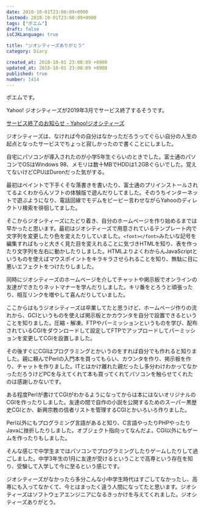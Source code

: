 ```yaml
---
date: 2018-10-01T23:08:09+0900
lastmod: 2018-10-01T23:08:09+0900
tags: ["ポエム"]
draft: false
isCJKLanguage: true

title: "ジオシティーズありがとう"
category: Diary

created_at: 2018-10-01 23:08:09 +0900
updated_at: 2018-10-01 23:08:09 +0900
published: true
number: 1414
---
```


ポエムです。

Yahoo! ジオシティーズが2019年3月でサービス終了するそうです。

[サービス終了のお知らせ - Yahoo!ジオシティーズ](https://info-geocities.yahoo.co.jp/close/index.html)

ジオシティーズは、なければ今の自分はなかっただろうってぐらい自分の人生の起点となったサービスでちょっと寂しかったので書くことにしました。

自宅にパソコンが導入されたのが小学5年生ぐらいのときでした。富士通のパソコンでOSはWindows 98、メモリは数十MBでHDDは1.2GBぐらいでした。覚えてないけどCPUはDuronだった気がする。

最初はペイントで下手くそな落書きを書いたり、富士通のプリインストールされてるよくわからんソフトの体験版で遊んだりしてました。そのうちインターネットで遊ぶようになり、電話回線でモデムをピーピー言わせながらYahooのディレクトリ検索を徘徊してました。

そこからジオシティーズにたどり着き、自分のホームページを作り始めるまでは早かったと思います。最初はジオシティーズで用意されているテンプレート内で文字列を変更したり色を変えたりしていました。`<font></font>`みたいな記号を編集すればもっと大きく見た目を変えれることに気づきHTMLを知り、表を作ったり文字列を左右に動かしたりしました。HTMLよりよくわからんJavaScriptというものを使えばマウスポイントをキラキラさせられることを知り、無駄に目に悪いエフェクトをつけたりしました。

同時にジオシティーズのホームページを介してチャットや掲示板でオンラインの友達ができたりネットマナーを学んだりしました。キリ番をとろうと頑張ったり、相互リンクを増やして喜んだりしていました。

ここからはもうジオシティーズは卒業してたと思うけど、ホームページ作りの流れから、GCIというものを使えば掲示板とかカウンタを自分で設置できるということを知りました。圧縮・解凍、FTPやパーミッションというものを学び、配布されているCGIをダウンロードして設定してFTPでアップロードしてパーミッションを変更してCGIを設置しました。

その後すぐにCGIはプログラミングとかいうのをすれば自分でも作れると知りました。親に頼んでPerlの入門本を買ってもらい、カウンタを作り、掲示板を作り、チャットを作りました。ITとはかけ離れた親だったし多分わけわかってなかっただろうけどPCを与えてくれて本も買ってくれてパソコンを触らせてくれたのは感謝しかないです。

ある程度Perlが書けてCGIがわかるようになってからは本にはないオリジナルのCGIを作ったりしました。友達の間で自作の小説を公開するためのスーパー黒歴史CGIとか、新興宗教の信者リストを管理するCGIとかいろいろ作りました。

Perl以外にもプログラミング言語があると知り、C言語やったりPHPやったりJavaに挫折したりしました。オブジェクト指向ってなんだよ。CGI以外にもゲームを作ったりもしました。

そんな感じで中学生まではパソコンでプログラミングしたりゲームしたりして過ごしました。中学3年生の1月に友達が受けるということで高専という存在を知り、受験して入学して今に至るという感じです。

ジオシティーズがなかったら多分こんな小中学生時代はすごしてなかったし、高専にも入ってなかくて、今とはまったく違う人間になってたと思います。ジオシティーズはソフトウェアエンジニアになるきっかけを与えてくれました。ジオシティーズありがとう。
